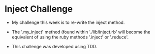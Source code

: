 Inject Challenge
========================

- My challenge this week is to re-write the inject method.

- The '.my_inject' method (found within './lib/inject.rb' will become the equivalent of using the ruby methods '.inject' or '.reduce'.

- This challenge was developed using TDD.